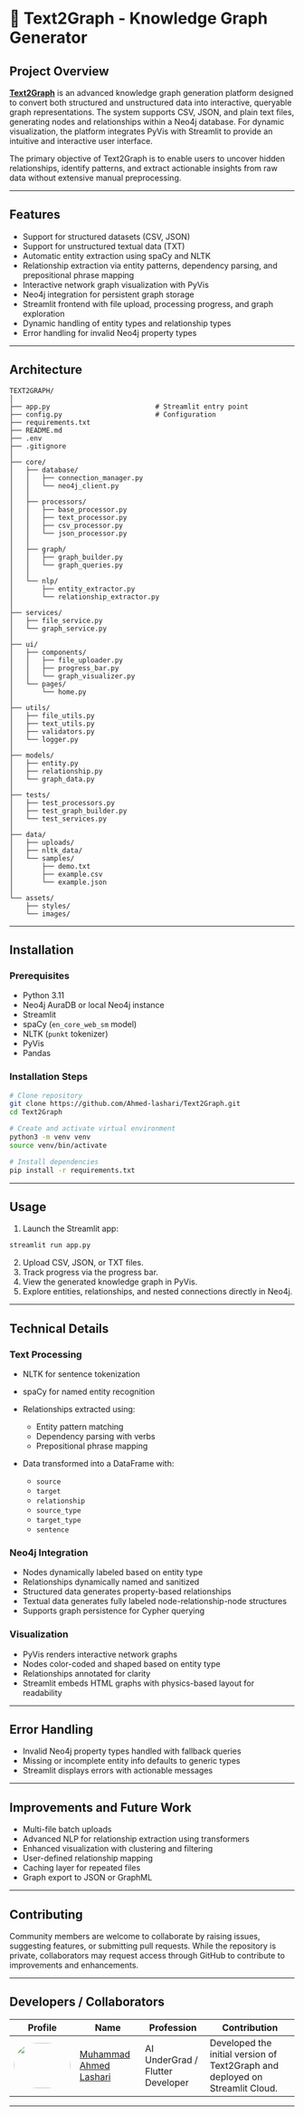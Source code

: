 # 🧠 Text2Graph - Knowledge Graph Generator

## Project Overview

[**Text2Graph**](https://text2graph-generator.streamlit.app/)
 is an advanced knowledge graph generation platform designed to convert both structured and unstructured data into interactive, queryable graph representations. The system supports CSV, JSON, and plain text files, generating nodes and relationships within a Neo4j database. For dynamic visualization, the platform integrates PyVis with Streamlit to provide an intuitive and interactive user interface.

The primary objective of Text2Graph is to enable users to uncover hidden relationships, identify patterns, and extract actionable insights from raw data without extensive manual preprocessing.

---

## Features

* Support for structured datasets (CSV, JSON)
* Support for unstructured textual data (TXT)
* Automatic entity extraction using spaCy and NLTK
* Relationship extraction via entity patterns, dependency parsing, and prepositional phrase mapping
* Interactive network graph visualization with PyVis
* Neo4j integration for persistent graph storage
* Streamlit frontend with file upload, processing progress, and graph exploration
* Dynamic handling of entity types and relationship types
* Error handling for invalid Neo4j property types

---

## Architecture

```plaintext
TEXT2GRAPH/
│
├── app.py                          # Streamlit entry point
├── config.py                       # Configuration
├── requirements.txt
├── README.md
├── .env
├── .gitignore
│
├── core/
│   ├── database/
│   │   ├── connection_manager.py
│   │   └── neo4j_client.py
│   │
│   ├── processors/
│   │   ├── base_processor.py
│   │   ├── text_processor.py
│   │   ├── csv_processor.py
│   │   └── json_processor.py
│   │
│   ├── graph/
│   │   ├── graph_builder.py
│   │   └── graph_queries.py
│   │
│   └── nlp/
│       ├── entity_extractor.py
│       └── relationship_extractor.py
│
├── services/
│   ├── file_service.py
│   └── graph_service.py
│
├── ui/
│   ├── components/
│   │   ├── file_uploader.py
│   │   ├── progress_bar.py
│   │   └── graph_visualizer.py
│   └── pages/
│       └── home.py
│
├── utils/
│   ├── file_utils.py
│   ├── text_utils.py
│   ├── validators.py
│   └── logger.py
│
├── models/
│   ├── entity.py
│   ├── relationship.py
│   └── graph_data.py
│
├── tests/
│   ├── test_processors.py
│   ├── test_graph_builder.py
│   └── test_services.py
│
├── data/
│   ├── uploads/
│   ├── nltk_data/
│   └── samples/
│       ├── demo.txt
│       ├── example.csv
│       └── example.json
│
└── assets/
    ├── styles/
    └── images/
```

---

## Installation

### Prerequisites

* Python 3.11
* Neo4j AuraDB or local Neo4j instance
* Streamlit
* spaCy (`en_core_web_sm` model)
* NLTK (`punkt` tokenizer)
* PyVis
* Pandas

### Installation Steps

```bash
# Clone repository
git clone https://github.com/Ahmed-lashari/Text2Graph.git
cd Text2Graph

# Create and activate virtual environment
python3 -m venv venv
source venv/bin/activate

# Install dependencies
pip install -r requirements.txt

```

---

## Usage

1. Launch the Streamlit app:

```bash
streamlit run app.py
```

2. Upload CSV, JSON, or TXT files.
3. Track progress via the progress bar.
4. View the generated knowledge graph in PyVis.
5. Explore entities, relationships, and nested connections directly in Neo4j.

---

## Technical Details

### Text Processing

* NLTK for sentence tokenization
* spaCy for named entity recognition
* Relationships extracted using:

  * Entity pattern matching
  * Dependency parsing with verbs
  * Prepositional phrase mapping
* Data transformed into a DataFrame with:

  * `source`
  * `target`
  * `relationship`
  * `source_type`
  * `target_type`
  * `sentence`

### Neo4j Integration

* Nodes dynamically labeled based on entity type
* Relationships dynamically named and sanitized
* Structured data generates property-based relationships
* Textual data generates fully labeled node-relationship-node structures
* Supports graph persistence for Cypher querying

### Visualization

* PyVis renders interactive network graphs
* Nodes color-coded and shaped based on entity type
* Relationships annotated for clarity
* Streamlit embeds HTML graphs with physics-based layout for readability

---

## Error Handling

* Invalid Neo4j property types handled with fallback queries
* Missing or incomplete entity info defaults to generic types
* Streamlit displays errors with actionable messages

---

## Improvements and Future Work

* Multi-file batch uploads
* Advanced NLP for relationship extraction using transformers
* Enhanced visualization with clustering and filtering
* User-defined relationship mapping
* Caching layer for repeated files
* Graph export to JSON or GraphML

---

## Contributing

Community members are welcome to collaborate by raising issues, suggesting features, or submitting pull requests. While the repository is private, collaborators may request access through GitHub to contribute to improvements and enhancements.

---

## Developers / Collaborators
| Profile | Name | Profession | Contribution |
| ------- | ---- | ---------- | ------------ |
| <a href="https://www.linkedin.com/in/muhammad-ahmed-lashari/" target="_blank"><img src="https://media.licdn.com/dms/image/v2/D4D03AQHdrKCpdwmgZw/profile-displayphoto-shrink_800_800/profile-displayphoto-shrink_800_800/0/1699094030253?00e=1762992000&v=beta&t=aLmZVqJRjrWFPqe2t6gbj2Azg9tT82Ikn0J7naO39J8" width="100" height="80" style="border-radius:40px;"></a> | [Muhammad Ahmed Lashari](https://www.linkedin.com/in/muhammad-ahmed-lashari/) | AI UnderGrad / Flutter Developer | Developed the initial version of Text2Graph and deployed on Streamlit Cloud. |


---